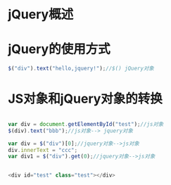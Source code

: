 # jQuery概述



# jQuery的使用方式

```js
$("div").text("hello,jquery!");//$() jQuery对象
```

# JS对象和jQuery对象的转换

```js

var div = document.getElementById("test");//js对象
$(div).text("bbb");//js对象--> jquery对象

var div = $("div")[0];//jquery对象-->js对象
div.innerText = "ccc";
var div1 = $("div").get(0);//jquery对象-->js对象


<div id="test" class="test"></div>
```

